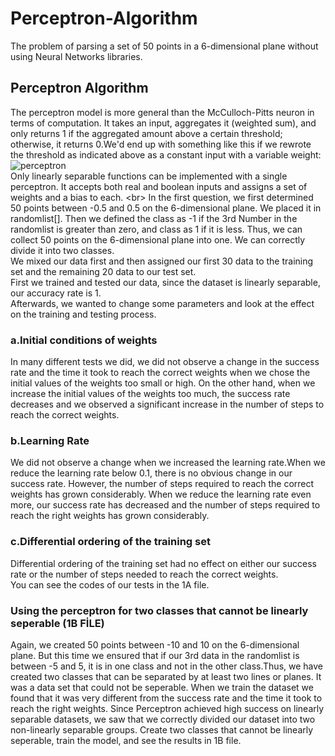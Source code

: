 # Perceptron-Algorithm
The problem of parsing a set of 50 points in a 6-dimensional plane without using Neural Networks libraries.
## Perceptron Algorithm 
The perceptron model is more general than the McCulloch-Pitts neuron in terms of computation. It takes an input, aggregates it (weighted sum), and only returns 1 if the aggregated amount above a certain threshold; otherwise, it returns 0.We'd end up with something like this if we rewrote the threshold as indicated above as a constant input with a variable weight:    <br/>
![perceptron](https://user-images.githubusercontent.com/78887209/157613277-2ccb85ef-5ab9-4d4e-b411-f2de1655090c.png) <br/>
Only linearly separable functions can be implemented with a single perceptron. It accepts both real and boolean inputs and assigns a set of weights and a bias to each.  <br\>
In the first question, we first determined 50 points between -0.5 and 0.5 on the 6-dimensional plane.
We placed it in randomlist[]. Then we defined the class as -1 if the 3rd Number in the randomlist is greater than zero, and class as 1 if it is less. Thus, we can collect 50 points on the 6-dimensional plane into one. We can correctly divide it into two classes. <br/>
We mixed our data first and then assigned our first 30 data to the training set and the remaining 20 data to our test set. <br/>
First we trained and tested our data, since the dataset is linearly separable, our accuracy rate is 1. <br/>
Afterwards, we wanted to change some parameters and look at the effect on the training and testing process. <br/>
### a.Initial conditions of weights
In many different tests we did, we did not observe a change in the success rate and the time it took to reach the correct weights when we chose the initial values ​​of the weights too small or high. On the other hand, when we increase the initial values ​​of the weights too much, the success rate decreases and we observed a significant increase in the number of steps to reach the correct weights.
### b.Learning Rate
We did not observe a change when we increased the learning rate.When we reduce the learning rate below 0.1, there is no obvious change in our success rate.
However, the number of steps required to reach the correct weights has grown considerably. When we reduce the learning rate even more, our success rate has decreased and the number of steps required to reach the right weights has grown considerably.
### c.Differential ordering of the training set
Differential ordering of the training set had no effect on either our success rate or the number of steps needed to reach the correct weights. <br/>
You can see the codes of our tests in the 1A file.
### Using the perceptron for two classes that cannot be linearly seperable (1B FİLE)
Again, we created 50 points between -10 and 10 on the 6-dimensional plane. But this time we ensured that if our 3rd data in the randomlist is between -5 and 5, it is in one class and not in the other class.Thus, we have created two classes that can be separated by at least two lines or planes.
It was a data set that could not be seperable. When we train the dataset we found that it was very different from the success rate and the time it took to reach the right weights.
Since Perceptron achieved high success on linearly separable datasets, we saw that we correctly divided our dataset into two non-linearly separable groups.
Create two classes that cannot be linearly seperable, train the model, and see the results in 1B file.
